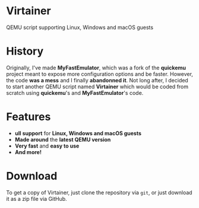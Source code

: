 # Virtainer
QEMU script supporting Linux, Windows and macOS guests

# History
Originally, I've made **MyFastEmulator**, which was a fork of the **quickemu** project meant to expose more configuration options and be faster. However, the code **was a mess** and I finally **abandonned it**. Not long after, I decided to start another QEMU script named **Virtainer** which would be coded from scratch using **quickemu**'s and **MyFastEmulator**'s code.

# Features
- **ull support** for **Linux, Windows and macOS guests**
- **Made around** the **latest QEMU version**
- **Very fast** and **easy to use**
- **And more!**

# Download
To get a copy of Virtainer, just clone the repository via ``git``, or just download it as a zip file via GitHub.
